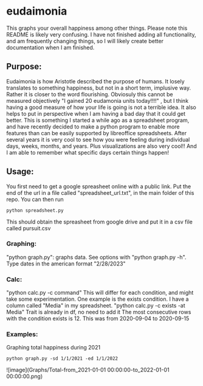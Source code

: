 # eudaimonia

This graphs your overall happiness among other things. Please note this README is likely very confusing. I have not finished adding all functionality, and am frequently changing things, so I will likely create better documentation when I am finished. 

## Purpose:
Eudaimonia is how Aristotle described the purpose of humans. It losely translates to something happiness, but not in a short term, implusive way. Rather it is closer to the word flourishing. Obviosuly this cannot be measured objectively "I gained 20 eudamonia units today!!!!" , but I think having a good measure of how your life is going is not a terrible idea. It also helps to put in perspective when I am having a bad day that it could get better.  This is something I started a while ago as a spreadsheet program, and have recently decided to make a python program to enable more features than can be easily supported by libreoffice spreadsheets. After several years it is very cool to see how you were feeling during individual days, weeks, months, and years. Plus visualizations are also very cool!! And I am able to remember what specific days certain things happen!

## Usage:

You first need to get a google spreasheet online with a public link. Put the end of the url in a file called "spreadsheet_url.txt", in the main folder of this repo. You can then run
```shell
python spreadsheet.py
```
This should obtain the spreasheet from google drive and put it in a csv file called pursuit.csv

### Graphing:
"python graph.py": graphs data. See options with "python graph.py -h". 
Type dates in the american format "2/28/2023"

### Calc:
"python calc.py -c command"
This will differ for each condition, and might take some experimentation.
One example is the exists condition. I have a column called "Media" in my spreadsheet. 
"python calc.py -c exists -at Media"
Trait is already in df, no need to add it
The most consecutive rows with the condition exists is 12. This was from 2020-09-04 to 2020-09-15

### Examples:
Graphing total happiness during 2021
```shell
python graph.py -sd 1/1/2021 -ed 1/1/2022
```
![image](Graphs/Total-from_2021-01-01 00:00:00-to_2022-01-01 00:00:00.png)



